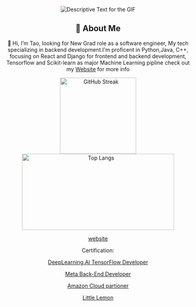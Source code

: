 

<div align="center">
    <p>
        <img src="URL_OF_YOUR_GIF.gif" alt="Descriptive Text for the GIF" />
    </p>
</div>

<div align="center">
    <h2>🚀 About Me</h2>
    <p>👋 Hi, I’m Tao, looking for New Grad role as a software engineer, My tech specializing in backend development.I'm proficent in Python,Java, C++, focusing on React and Django
for frontend and backend development, Tensorflow and Scikit-learn as major Machine Learning pipline check out my <a href = "https://techtaohu.com/">Website</a> for more info </p>
</div>

<!---
Talen-520/Talen-520 is a ✨ special ✨ repository because its `README.md` (this file) appears on your GitHub profile.
You can click the Preview link to take a look at your changes.
--->


<div align="center">
  <a href="https://git.io/streak-stats">
    <img src="http://github-readme-streak-stats.herokuapp.com?user=Talen-520&theme=dark&background=000000" alt="GitHub Streak"  height="200" />
    <img src="https://github-readme-stats.vercel.app/api/top-langs/?username=Talen-520&layout=compact&theme=vision-friendly-dark" alt="Top Langs" width="400" height="200" />
  </a>






[website](https://techtaohu.com/)


Certification:

[DeepLearning.AI TensorFlow Developer](https://www.coursera.org/account/accomplishments/professional-cert/JN6YURYEHD25)


[Meta Back-End Developer](https://www.credly.com/badges/2366cc64-675f-4f23-a45e-ede187918c75/linked_in_profile
)


[Amazon Cloud partioner](https://www.credly.com/badges/4b3c22ba-439c-41ee-95cd-7b93dc72e519/linked_in_profile
)


[Little Lemon](https://techtaohu.com/)

